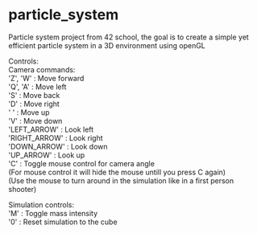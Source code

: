 # particle_system  
Particle system project from 42 school, the goal is to create a simple yet efficient particle system in a 3D environment  using openGL  
  
Controls:  
Camera commands:  
'Z', 'W'		: Move forward  
'Q', 'A'		: Move left  
'S'				: Move back  
'D'				: Move right  
' '				: Move up  
'V'				: Move down  
'LEFT_ARROW'	: Look left  
'RIGHT_ARROW'	: Look right  
'DOWN_ARROW'	: Look down  
'UP_ARROW'		: Look up  
'C'				: Toggle mouse control for camera angle  
(For mouse control it will hide the mouse untill you press C again)  
(Use the mouse to turn around in the simulation like in a first person shooter)
  
Simulation controls:  
'M'	: Toggle mass intensity  
'0'	: Reset simulation to the cube  
